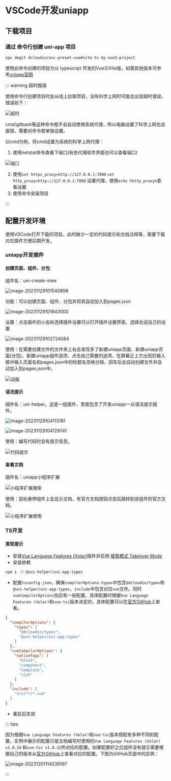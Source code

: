 # VSCode开发uniapp

## 下载项目

### 通过 命令行创建 uni-app 项目

```bash
npx degit dcloudio/uni-preset-vue#vite-ts my-vue3-project
```

使用此命令创建的项目为以 typescript 开发的Vue3/Vite版，如需其他版本可参考[uniapp官网](https://uniapp.dcloud.net.cn/quickstart-cli.html)

::: warning 超时报错

使用命令行创建项目时会从线上拉取项目，没有科学上网时可能会出现超时错误，错误如下：

![超时](https://raw.githubusercontent.com/ying010/pic-repo/master/img/2023/11/28/20231128151859.png)

cmd/gitbash等这种命令框不会自动使用系统代理，所以电脑设置了科学上网也会报错，需要对命令框单独设置。

以cmd为例，将cmd设置为系统的科学上网代理：

1. 使用netstat命令查看下端口(有些代理软件界面也可以查看端口)

![端口](https://raw.githubusercontent.com/ying010/pic-repo/master/img/2023/11/28/20231128142526.png)

2. 使用`set https_proxy=http://127.0.0.1:7890` `set http_proxy=http://127.0.0.1:7890` 设置代理，使用`echo %http_proxy%`查看设置
3. 使用命令安装项目

:::

## 配置开发环境

使用VSCode打开下载的项目，此时缺少一定的代码提示和文档注释等，需要下载对应插件方便后期开发。

### uniapp开发插件

#### 创建页面、组件、分包

组件名：uni-create-view

![image-20231129101540898](https://raw.githubusercontent.com/ying010/pic-repo/master/img/2023/11/29/20231129101542.png)

功能：可以创建页面、组件、分包并将其自动加入到pages.json

![image-20231129101843000](https://raw.githubusercontent.com/ying010/pic-repo/master/img/2023/11/29/20231129101843.png)

设置：点击插件的小齿轮选择插件设置可以打开插件设置界面，选择合适自己的设置

![image-20231129102724084](https://raw.githubusercontent.com/ying010/pic-repo/master/img/2023/11/29/20231129102725.png)

使用：在需要创建文件的文件夹上右击发现多了新建uniapp页面、新建uniapp页面(分包)、新建uniapp组件选项，点击自己需要的选项，在屏幕正上方出现的输入框中输入页面名和pages.json中的标题名空格分隔，回车后会自动创建文件并自动加入到pages.json中。

![动画](https://raw.githubusercontent.com/ying010/pic-repo/master/img/2023/11/29/20231129111931.gif)

#### 语法提示

插件名：uni-helper。这是一组插件，里面包含了开发uniapp一众语法提示插件。

![image-20231129104113161](https://raw.githubusercontent.com/ying010/pic-repo/master/img/2023/11/29/20231129104114.png)

![image-20231129104129741](https://raw.githubusercontent.com/ying010/pic-repo/master/img/2023/11/29/20231129104130.png)

使用：编写代码时会有提示信息。

![代码提示](https://raw.githubusercontent.com/ying010/pic-repo/master/img/2023/12/01/20231201102948.gif)

#### 查看文档

插件名：uniapp小程序扩展

![小程序扩展搜索](https://raw.githubusercontent.com/ying010/pic-repo/master/img/2023/12/01/20231201110353.gif)

使用：鼠标悬停组件上会显示文档，有官方文档按钮点击后跳转到该组件的官方文档。

![小程序扩展使用](https://raw.githubusercontent.com/ying010/pic-repo/master/img/2023/12/01/20231201110638.gif)

### TS开发

#### 类型提示

- 安装[Vue Language Features (Volar)](https://marketplace.visualstudio.com/items?itemName=Vue.volar)插件并启用 [接管模式 Takeover Mode](https://cn.vuejs.org/guide/typescript/overview.html#volar-takeover-mode)
- 安装依赖

```bash
npm i -D @uni-helper/uni-app-types
```

- 配置`tsconfig.json`，确保`compilerOptions.types`中包含`@dcloudio/types`和`@uni-helper/uni-app-types`，`include`中包含对应`vue`文件。同时`vueCompilerOptions`也应有一些配置，具体配置时根据`Vue Language Features (Volar)`和`vue-tsc`版本决定的，具体配置可以在[官方GitHub](https://github.com/uni-helper/uni-app-types)上查看。

```json
{
  "compilerOptions": {
    "types": [
      "@dcloudio/types",
      "@uni-helper/uni-app-types"
    ]
  },
  "vueCompilerOptions": {
    "nativeTags": [
      "block",
      "component",
      "template",
      "slot"
    ]
  },
  "include": [
    "src/**/*.vue"
  ]
}
```

- 重启后生效

::: tips

因为根据`Vue Language Features (Volar)`和`vue-tsc`版本搭配有多种不同的配置，实例中展示的配置只是文档编写时使用的`Vue Language Features (Volar) v1.8.24` 和`vue-tsc v1.8.22`所对应的配置。如果配置好之后组件没有提示需要根据自己的版本从[官方GitHub](https://github.com/uni-helper/uni-app-types)上查看对应的配置。下图为GitHub页面中的实例：

![image-20231201114236197](https://raw.githubusercontent.com/ying010/pic-repo/master/img/2023/12/01/20231201114237.png)

:::